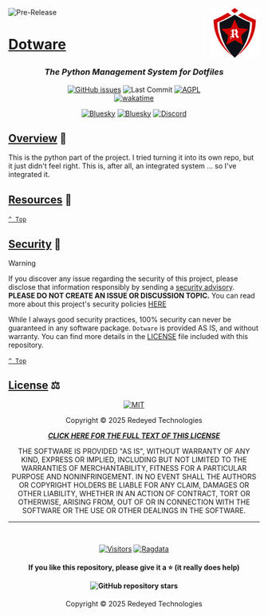 <a name="top" href="https://github.com/ragdata" target="_blank"><img height="100" align="right" src="https://raw.githubusercontent.com/Ragdata/media/master/logo/Ragdata-64.svg" alt="Dotware" /></a>

<!-- [![Codacy grade][codacy-grade]][codacy-repo] -->
![Pre-Release][pre-release]
<!-- [![Version][version-badge]][release] -->

<h1>

[Dotware][release]

</h1>

<div align="center">

### _The Python Management System for Dotfiles_

[![GitHub issues][issues-badge]][issues]
![Last Commit][last-commit]
[![AGPL][license-badge]][mit-license]
<br />
[![wakatime][wakatime-badge]][wakatime-repo]

</div>

<div align="center">

<a href="https://bsky.app/profile/aever.au" target="_blank"><img alt="Bluesky" src="https://img.shields.io/badge/Bluesky-0085ff?style=flat-square&logo=bluesky&logoColor=white" /></a>
<a href="mailto:github.discharge208@passfwd.com" target="_blank"><img alt="Bluesky" src="https://img.shields.io/badge/Email-00B4F0?style=flat-square&logo=maildotru&logoColor=white" /></a>
<a href="https://discord.com/users/146165361333633024" target="_blank"><img alt="Discord" src="https://img.shields.io/badge/Discord-5865f2?style=flat-square&logo=discord&logoColor=white" /></a>

</div>

## [Overview](#top) 📑

This is the python part of the project.  I tried turning it into its own repo, but it just didn't feel right.  This is, after all, an integrated system ... so I've integrated it.

## [Resources](#top) 📖

[`^ Top`](#top)

## [Security](#top) 🔐

> [!warning]
>If you discover any issue regarding the security of this project, please disclose that information responsibly by sending a [security advisory][advisory].  **PLEASE DO NOT CREATE AN ISSUE OR DISCUSSION TOPIC.**  You can read more about this project's security policies [HERE][security]

While I always good security practices, 100% security can never be guaranteed in any software package.  `Dotware` is provided AS IS, and without warranty.  You can find more details in the [LICENSE](LICENSE) file included with this repository.

[`^ Top`](#top)

## [License](#top) ⚖️

<div align="center">

[![MIT][license-badge]][mit-license]

Copyright © 2025 Redeyed Technologies

[_**CLICK HERE FOR THE FULL TEXT OF THIS LICENSE**_][mit-license]

THE SOFTWARE IS PROVIDED "AS IS", WITHOUT WARRANTY OF ANY KIND, EXPRESS OR IMPLIED, INCLUDING BUT NOT LIMITED TO THE WARRANTIES OF MERCHANTABILITY, FITNESS FOR A PARTICULAR PURPOSE AND NONINFRINGEMENT. IN NO EVENT SHALL THE AUTHORS OR COPYRIGHT HOLDERS BE LIABLE FOR ANY CLAIM, DAMAGES OR OTHER LIABILITY, WHETHER IN AN ACTION OF CONTRACT, TORT OR OTHERWISE, ARISING FROM, OUT OF OR IN CONNECTION WITH THE SOFTWARE OR THE USE OR OTHER DEALINGS IN THE SOFTWARE.

****
&nbsp;

<a href="https://visitorbadge.io/status?path=https%3A%2F%2Fgithub.com%2Fragdata%2F.dotfiles" target="_blank"><img alt="Visitors" src="https://api.visitorbadge.io/api/combined?path=https%3A%2F%2Fgithub.com%2Fragdata%2F.dotfiles&countColor=%23d20000" /></a>
<a href="https://github.com/Ragdata" target="_blank"><img alt="Ragdata" src="https://img.shields.io/badge/-Made_With_☕_By_Ragdata-D20000?style=for-the-badge" /></a>

<h4>

If you like this repository, please give it a ⭐ (it really does help)

<img alt="GitHub repository stars" src="https://img.shields.io/github/stars/ragdata/.dotfiles?style=social">

</h4>

Copyright &copy; 2025 Redeyed Technologies
</div>

[//]: # (############################################################)

[release]: https://github.com/ragdata/.dotfiles/releases/tag/0.1.0
<!-- [gh-pages]: https://ragdata.github.io/.dotfiles/
[repo]: https://github.com/ragdata/.dotfiles -->

[pre-release]: https://img.shields.io/badge/Status-Pre--Release-d20000?labelColor=31383f
[issues-badge]: https://img.shields.io/github/issues-raw/ragdata/.dotfiles?style=for-the-badge&logo=github
[license-badge]: https://img.shields.io/badge/License-MIT-gold?style=for-the-badge
[last-commit]: https://img.shields.io/github/last-commit/ragdata/.dotfiles/master?style=for-the-badge
<!-- [version-badge]: https://img.shields.io/badge/dynamic/yaml?url=https%3A%2F%2Fraw.githubusercontent.com%2Fragdata%2F.dotfiles%2Fmaster%2F.releaserc&query=%24.version&prefix=v&label=Version&labelColor=31383f&color=cd4800 -->

[issues]: https://github.com/ragdata/.dotfiles/issues
[mit-license]: https://choosealicense.com/licenses/mit/

[wakatime-badge]: https://wakatime.com/badge/user/7e04d9d4-3a44-495e-b622-69fdbafd036c/project/c9c26aac-fe71-4e32-a25b-1dac175853f6.svg?style=for-the-badge
[wakatime-repo]: https://wakatime.com/badge/user/7e04d9d4-3a44-495e-b622-69fdbafd036c/project/c9c26aac-fe71-4e32-a25b-1dac175853f6

[advisory]: https://github.com/ragdata/.dotfiles/security/advisories/new
[security]: https://github.com/ragdata/.dotfiles/security/policy

<!-- [all-contributors]: https://allcontributors.org
[contributing]: https://github.com/ragdata/.github/blob/master/.github/CONTRIBUTING.md -->

<!-- [ragdata-repo]: https://github.com/Ragdata -->
